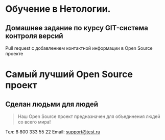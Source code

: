 # Обучение в Нетологии.

## Домашнее задание по курсу GIT-система контроля версий

Pull request с добавлением контактной информации в Open Source проекте

# Самый лучший Open Source проект

## Сделан людьми для людей

> Наш Open Source проект предназначен для объединения людей со всего мира!

Тел: 8 800 333 55 22
Email: support@test.ru
